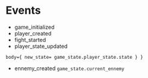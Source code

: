 # Events
* game_initialized
* player_created
* fight_started
* player_state_updated 
```
body={ new_state= game_state.player_state.state } }
```
* ennemy_created `game_state.current_ennemy`
